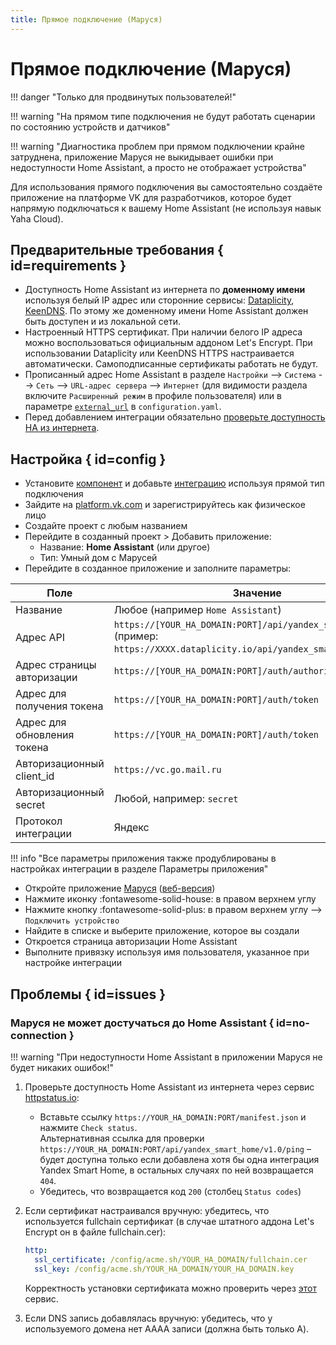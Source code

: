 ```yaml
---
title: Прямое подключение (Маруся)
---
```

# Прямое подключение (Маруся)

!!! danger "Только для продвинутых пользователей!"

!!! warning "На прямом типе подключения не будут работать сценарии по состоянию устройств и датчиков"

!!! warning "Диагностика проблем при прямом подключении крайне затруднена, приложение Маруся не выкидывает ошибки при недоступности Home Assistant, а просто не отображает устройства"

Для использования прямого подключения вы самостоятельно создаёте приложение на платформе VK для разработчиков, которое будет напрямую подключаться к вашему Home Assistant (не используя навык Yaha Cloud).

## Предварительные требования { id=requirements }

* Доступность Home Assistant из интернета по **доменному имени** используя белый IP адрес или
  сторонние сервисы: [Dataplicity](https://github.com/AlexxIT/Dataplicity), [KeenDNS](https://keenetic.link). По этому же доменному имени Home Assistant должен быть доступен и из локальной сети.
* Настроенный HTTPS сертификат. При наличии белого IP адреса можно воспользоваться официальным аддоном Let's Encrypt.
  При использовании Dataplicity или KeenDNS HTTPS настраивается автоматически. Самоподписанные сертификаты работать не будут.
* Прописанный адрес Home Assistant в разделе `Настройки` --> `Система` --> `Сеть` --> `URL-адрес сервера` --> `Интернет` (для видимости раздела включите `Расширенный режим` в профиле пользователя) или в параметре [`external_url`](https://www.home-assistant.io/integrations/homeassistant/#external_url) в `configuration.yaml`.
* Перед добавлением интеграции обязательно [проверьте доступность HA из интернета](#no-connection).

## Настройка { id=config }

* Установите [компонент](../../install/component.md) и добавьте [интеграцию](../../install/integration.md) используя прямой тип подключения
* Зайдите на [platform.vk.com](https://platform.vk.com) и зарегистрируйтесь как физическое лицо
* Создайте проект с любым названием
* Перейдите в созданный проект > Добавить приложение:
    * Название: **Home Assistant** (или другое)
    * Тип: Умный дом с Марусей
* Перейдите в созданное приложение и заполните параметры:

| Поле                        | Значение                                                                                                                         |
| --------------------------- | -------------------------------------------------------------------------------------------------------------------------------- |
| Название                    | Любое (например `Home Assistant`)                                                                                                |
| Адрес API                   | `https://[YOUR_HA_DOMAIN:PORT]/api/yandex_smart_home/v1.0`<br>(пример: `https://XXXX.dataplicity.io/api/yandex_smart_home/v1.0`) |
| Адрес страницы авторизации  | `https://[YOUR_HA_DOMAIN:PORT]/auth/authorize`                                                                                   |
| Адрес для получения тоĸена  | `https://[YOUR_HA_DOMAIN:PORT]/auth/token`                                                                                       |
| Адрес для обновления токена | `https://[YOUR_HA_DOMAIN:PORT]/auth/token`                                                                                       |
| Авторизационный client_id   | `https://vc.go.mail.ru`                                                                                                          |
| Авторизационный secret      | Любой, например: `secret`                                                                                                        |
| Протокол интеграции         | Яндекс                                                                                                                           |

!!! info "Все параметры приложения также продублированы в настройках интеграции в разделе Параметры приложения"

* Откройте приложение [Маруся](https://trk.mail.ru/c/u2dc49) ([веб-версия](https://m.vk.com/app8022694))
* Нажмите иконку :fontawesome-solid-house: в правом верхнем углу
* Нажмите кнопку :fontawesome-solid-plus: в правом верхнем углу --> `Подключить устройство`
* Найдите в списке и выберите приложение, которое вы создали
* Откроется страница авторизации Home Assistant
* Выполните привязку используя имя пользователя, указанное при настройке интеграции

## Проблемы { id=issues }

### Маруся не может достучаться до Home Assistant { id=no-connection }

!!! warning "При недоступности Home Assistant в приложении Маруся не будет никаких ошибок!"

1. Проверьте доступность Home Assistant из интернета через сервис [httpstatus.io](https://httpstatus.io):
     * Вставьте ссылку `https://YOUR_HA_DOMAIN:PORT/manifest.json` и нажмите `Check status`.<br>
       Альтернативная ссылка для проверки `https://YOUR_HA_DOMAIN:PORT/api/yandex_smart_home/v1.0/ping` – будет доступна только если добавлена хотя бы одна интеграция Yandex Smart Home, в остальных случаях по ней возвращается `404`.
     * Убедитесь, что возвращается код `200` (столбец `Status codes`)

2. Если сертификат настраивался вручную: убедитесь, что используется fullchain сертификат
   (в случае штатного аддона Let's Encrypt он в файле fullchain.cer):

    ```yaml
    http:
      ssl_certificate: /config/acme.sh/YOUR_HA_DOMAIN/fullchain.cer
      ssl_key: /config/acme.sh/YOUR_HA_DOMAIN/YOUR_HA_DOMAIN.key
    ```

    Корректность установки сертификата можно проверить через [этот](https://www.sslshopper.com/ssl-checker.html) сервис.

3. Если DNS запись добавлялась вручную: убедитесь, что у используемого домена нет AAAA записи (должна быть только A).
